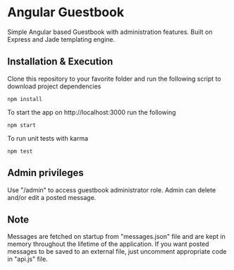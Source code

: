# Angular Guestbook
Simple Angular based Guestbook with administration features. Built on Express and Jade templating engine.

## Installation & Execution

Clone this repository to your favorite folder and run the following script to download project dependencies

```
npm install
```

To start the app on http://localhost:3000 run the following
```
npm start
```

To run unit tests with karma
```
npm test
```

## Admin privileges
Use "/admin" to access guestbook administrator role. Admin can delete and/or edit a posted message.

## Note
Messages are fetched on startup from "messages.json" file and are kept in memory throughout the lifetime of the application.
If you want posted messages to be saved to an external file, just uncomment appropriate code in "api.js" file.
